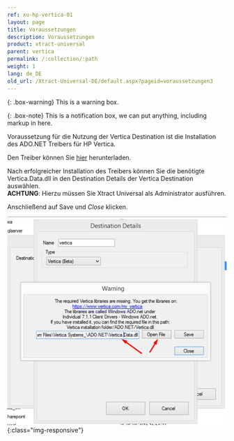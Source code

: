 ```yaml
---
ref: xu-hp-vertica-01
layout: page
title: Voraussetzungen
description: Voraussetzungen
product: xtract-universal
parent: vertica
permalink: /:collection/:path
weight: 1
lang: de_DE
old_url: /Xtract-Universal-DE/default.aspx?pageid=voraussetzungen3
---
```

{: .box-warning} This is a warning box.

{: .box-note} This is a notification box, we can put anything, including markup in here.

Voraussetzung für die Nutzung der Vertica Destination ist die Installation des ADO.NET Treibers für HP Vertica.

Den Treiber können Sie [hier](https://www.vertica.com/client-drivers/) herunterladen.

Nach erfolgreicher Installation des Treibers können Sie die benötigte Vertica.Data.dll in den Destination Details der Vertica Destination auswählen.<br>
**ACHTUNG**: Hierzu müssen Sie Xtract Universal als Administrator ausführen.

Anschließend auf Save und *Close* klicken.

![XU_Vertica_driver](/img/content/XU_Vertica_driver.png){:class="img-responsive"}
